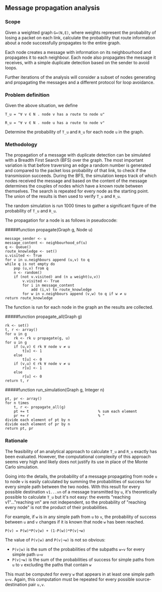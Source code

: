 ## Message propagation analysis

### Scope
Given a weighted graph `G=(N,E)`, where weights represent the probability of losing a packet on each link, calculate the probability that route information about a node successfully propagates to the entire graph.

Each node creates a message with information on its neighbourhood and propagates it to each neighbour. Each node also propagates the message it receives, with a simple duplicate detection based on the sender to avoid loops.

Further iterations of the analysis will consider a subset of nodes generating and propagating the messages and a different protocol for loop avoidance.

### Problem definition
Given the above situation, we define

```
T_u = "∀ v ∈ N . node v has a route to node u"
```
```
R_u = "∀ v ∈ N . node u has a route to node v"
```

Determine the probability of `T_u` and `R_u` for each node `u` in the graph.

### Methodology
The propagation of a message with duplicate detection can be simulated with a Breadth First Search (BFS) over the graph. The most important variation is that before traversing an edge a random number is generated and compared to the packet loss probability of that link, to check if the transmission succeeds.
During the BFS, the simulation keeps track of which nodes received the message and based on the content of the message determines the couples of nodes which have a known route between themselves.
The search is repeated for every node as the starting point. The union of the results is then used to verify `T_u` and `R_u`.

The random simulation is run 1000 times to gather a significant figure of the probability of `T_u` and `R_u`.

The propagation for a node is as follows in pseudocode:

#####function propagate(Graph g, Node u)
```
message_sender <- u
message_content <- neighbourhood_of(u)
q <- Queue()
route_knowledge <- set()
u.visited <- True
for v in u.neighbours append (u,v) to q
while q is not empty do
    pop (u,v) from q
    n <- random()
    if (not v.visited) and (n ≥ weight(u,v))
        v.visited <- True
        for i in message_content
            add (i,v) to route_knowledge
        for w in v.neighbours append (v,w) to q if w ≠ u
return route_knowledge
```

The function is run for each node in the graph an the results are collected.

#####function propagate_all(Graph g)
```
rk <- set()
t, r <- array()
for u in g
    rk <- rk ∪ propagate(g, u)
for u in g
    if (u,v) ∈ rk ∀ node v ≠ u
        t[u] <- 1
    else
        t[u] <- 0
    if (v,u) ∈ rk ∀ node v ≠ u
        r[u] <- 1
    else
        r[u] <- 0
return t, r
```

#####function run_simulation(Graph g, Integer n)
```
pt, pr <- array()
for n times
    t, r <- propagate_all(g)
    pt += t                                % sum each element
    pr += r                                % "
divide each element of pt by n
divide each element of pr by n
return pt, pr
```

### Rationale
The feasibility of an analytical approach to calculate `T_u` and `R_u` exactly has been evaluated. However, the computational complexity of this approach seems very high and likely does not justify its use in place of the Monte Carlo simulation.

Going into the details, the probability of a message propagating from node `u` to node `v` is easily calculated by summing the probabilities of success for every simple path between the two nodes. With this result for every possible destination `v1...vn` of a message transmitted by `u`, it's theoretically possible to calculate `T_u` but it's not easy: the events "reaching v1"..."reaching vn" are not independent, so the probability of "reaching every node" is not the product of their probabilities.

For example, if `w` is in any simple path from `u` to `v`, the probability of success between `u` and `v` changes if it is known that node `w` has been reached.

`P(v) = P(w)*P(v|w) + (1-P(w))*P(v|¬w)`

The value of `P(v|w)` and `P(v|¬w)` is not so obvious:

* `P(v|w)` is the sum of the probabilities of the subpaths `w→v` for every simple path `u→v`
* `P(v|¬w)` is the sum of the probabilities of success for simple paths from `u` to `v` excluding the paths that contain `w`

This must be computed for every `w` that appears in at least one simple path `u→v`. Again, this computation must be repeated for every possible source-destination pair `u,v`.